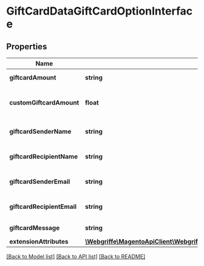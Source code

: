# GiftCardDataGiftCardOptionInterface

## Properties
Name | Type | Description | Notes
------------ | ------------- | ------------- | -------------
**giftcardAmount** | **string** | Gift card amount. | 
**customGiftcardAmount** | **float** | Gift card open amount value. | [optional] 
**giftcardSenderName** | **string** | Gift card sender name. | 
**giftcardRecipientName** | **string** | Gift card recipient name. | 
**giftcardSenderEmail** | **string** | Gift card sender email. | 
**giftcardRecipientEmail** | **string** | Gift card recipient email. | 
**giftcardMessage** | **string** | Giftcard message. | [optional] 
**extensionAttributes** | [**\Webgriffe\MagentoApiClient\Webgriffe\MagentoApiClient\Model\GiftCardDataGiftCardOptionExtensionInterface**](GiftCardDataGiftCardOptionExtensionInterface.md) |  | [optional] 

[[Back to Model list]](../README.md#documentation-for-models) [[Back to API list]](../README.md#documentation-for-api-endpoints) [[Back to README]](../README.md)


